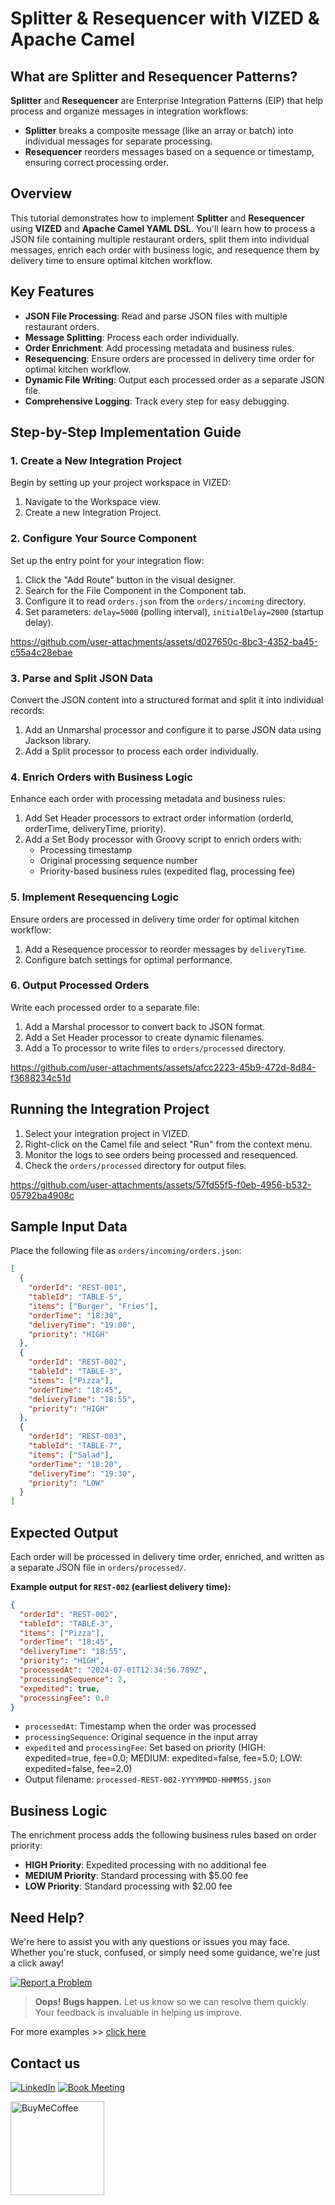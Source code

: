 # Splitter & Resequencer with VIZED & Apache Camel

## What are Splitter and Resequencer Patterns?

**Splitter** and **Resequencer** are Enterprise Integration Patterns (EIP) that help process and organize messages in integration workflows:

- **Splitter** breaks a composite message (like an array or batch) into individual messages for separate processing.
- **Resequencer** reorders messages based on a sequence or timestamp, ensuring correct processing order.

## Overview

This tutorial demonstrates how to implement **Splitter** and **Resequencer** using **VIZED** and **Apache Camel YAML DSL**. You'll learn how to process a JSON file containing multiple restaurant orders, split them into individual messages, enrich each order with business logic, and resequence them by delivery time to ensure optimal kitchen workflow.

## Key Features

- **JSON File Processing**: Read and parse JSON files with multiple restaurant orders.
- **Message Splitting**: Process each order individually.
- **Order Enrichment**: Add processing metadata and business rules.
- **Resequencing**: Ensure orders are processed in delivery time order for optimal kitchen workflow.
- **Dynamic File Writing**: Output each processed order as a separate JSON file.
- **Comprehensive Logging**: Track every step for easy debugging.

## Step-by-Step Implementation Guide

### 1. Create a New Integration Project

Begin by setting up your project workspace in VIZED:

1. Navigate to the Workspace view.
2. Create a new Integration Project.

### 2. Configure Your Source Component

Set up the entry point for your integration flow:

1. Click the "Add Route" button in the visual designer.
2. Search for the File Component in the Component tab.
3. Configure it to read `orders.json` from the `orders/incoming` directory.
4. Set parameters: `delay=5000` (polling interval), `initialDelay=2000` (startup delay).

https://github.com/user-attachments/assets/d027650c-8bc3-4352-ba45-c55a4c28ebae

### 3. Parse and Split JSON Data

Convert the JSON content into a structured format and split it into individual records:

1. Add an Unmarshal processor and configure it to parse JSON data using Jackson library.
2. Add a Split processor to process each order individually.

### 4. Enrich Orders with Business Logic

Enhance each order with processing metadata and business rules:

1. Add Set Header processors to extract order information (orderId, orderTime, deliveryTime, priority).
2. Add a Set Body processor with Groovy script to enrich orders with:
   - Processing timestamp
   - Original processing sequence number
   - Priority-based business rules (expedited flag, processing fee)

### 5. Implement Resequencing Logic

Ensure orders are processed in delivery time order for optimal kitchen workflow:

1. Add a Resequence processor to reorder messages by `deliveryTime`.
2. Configure batch settings for optimal performance.

### 6. Output Processed Orders

Write each processed order to a separate file:

1. Add a Marshal processor to convert back to JSON format.
2. Add a Set Header processor to create dynamic filenames.
3. Add a To processor to write files to `orders/processed` directory.

https://github.com/user-attachments/assets/afcc2223-45b9-472d-8d84-f3688234c51d

## Running the Integration Project

1. Select your integration project in VIZED.
2. Right-click on the Camel file and select "Run" from the context menu.
3. Monitor the logs to see orders being processed and resequenced.
4. Check the `orders/processed` directory for output files.

https://github.com/user-attachments/assets/57fd55f5-f0eb-4956-b532-05792ba4908c


## Sample Input Data

Place the following file as `orders/incoming/orders.json`:

```json
[
  {
    "orderId": "REST-001",
    "tableId": "TABLE-5", 
    "items": ["Burger", "Fries"],
    "orderTime": "18:30",
    "deliveryTime": "19:00",
    "priority": "HIGH"
  },
  {
    "orderId": "REST-002",
    "tableId": "TABLE-3",
    "items": ["Pizza"], 
    "orderTime": "18:45",
    "deliveryTime": "18:55",
    "priority": "HIGH"
  },
  {
    "orderId": "REST-003",
    "tableId": "TABLE-7",
    "items": ["Salad"],
    "orderTime": "18:20", 
    "deliveryTime": "19:30",
    "priority": "LOW"
  }
]
```

## Expected Output

Each order will be processed in delivery time order, enriched, and written as a separate JSON file in `orders/processed/`.

**Example output for `REST-002` (earliest delivery time):**

```json
{
  "orderId": "REST-002",
  "tableId": "TABLE-3",
  "items": ["Pizza"],
  "orderTime": "18:45",
  "deliveryTime": "18:55",
  "priority": "HIGH",
  "processedAt": "2024-07-01T12:34:56.789Z",
  "processingSequence": 2,
  "expedited": true,
  "processingFee": 0.0
}
```

- `processedAt`: Timestamp when the order was processed
- `processingSequence`: Original sequence in the input array
- `expedited` and `processingFee`: Set based on priority (HIGH: expedited=true, fee=0.0; MEDIUM: expedited=false, fee=5.0; LOW: expedited=false, fee=2.0)
- Output filename: `processed-REST-002-YYYYMMDD-HHMMSS.json`

## Business Logic

The enrichment process adds the following business rules based on order priority:

- **HIGH Priority**: Expedited processing with no additional fee
- **MEDIUM Priority**: Standard processing with $5.00 fee
- **LOW Priority**: Standard processing with $2.00 fee

## Need Help?

We're here to assist you with any questions or issues you may face. Whether you're stuck, confused, or simply need some guidance, we're just a click away!

[![Report a Problem](https://img.shields.io/badge/Report%20a%20Problem-darkred?logo=openbugbounty)](https://github.com/vized-io/artifacts/issues/new/choose)
> **Oops! Bugs happen.** Let us know so we can resolve them quickly. Your feedback is invaluable in helping us improve.

For more examples >> [click here](/examples/README.md)

## Contact us

[![LinkedIn](https://img.shields.io/badge/LinkedIn-blue?logo=linkedin)](https://www.linkedin.com/company/vized-io/)
[![Book Meeting](https://img.shields.io/badge/Book%20a%20Meeting-purple?logo=calendar)](https://calendly.com/vidhyasagar-jeevendran/30min)

[<img src="https://github.com/user-attachments/assets/806d0fc0-0a00-4d63-81a3-8f2df15d5528" alt="BuyMeCoffee" width="150"/>](https://buymeacoffee.com/vidhyasagarj)

